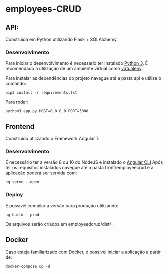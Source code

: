 # employees-CRUD

## API:
Construida em Python utilizando Flask + SQLAlchemy.

### Desenvolvimento
Para iniciar o desenvolvimento é necessário ter instalado [Python 3](https://www.python.org/download/releases/3.0/).
É recomendado a utilização de um ambiente virtual como [virtualenv](https://virtualenv.pypa.io/en/latest/).

Para instalar as dependências do projeto navegue até a pasta api e utilize o comando:

    pip3 install -r requirements.txt

Para rodar:

    python3 app.py HOST=0.0.0.0 PORT=3000

## Frontend
Construido utilizando o Framework Angular 7.

### Desenvolvimento
É necessário ter a versão 8 ou 10 do NodeJS e instalado o [Angular CLI](https://angular.io/guide/quickstart)
Após ter os requisitos instalados navegue até a pasta front/employeecrud e a aplicação poderá ser servida com:
    
    ng serve --open

### Deploy
É possível compilar a versão para produção utilizando:
    
    ng build --prod

Os arquivos serão criados em employeedcrud/dist/ .

## Docker
Caso esteja familiarizado com Docker, é possível iniciar a aplicação a partir de:
    
    docker-compose up -d
